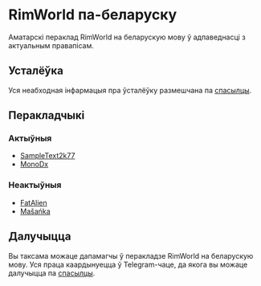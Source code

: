 # RimWorld па-беларуску

Аматарскі пераклад RimWorld на беларускую мову ў адпаведнасці з актуальным правапісам.

## Усталёўка

Уся неабходная інфармацыя пра ўсталёўку размешчана па [спасылцы](https://ludeon.com/forums/index.php?topic=2933.0).

## Перакладчыкі

### Актыўныя

* [SampleText2k77](https://github.com/SampleText2k77)
* [MonoDx](https://github.com/monodevx)

### Неактыўныя

* [FatAlien](https://github.com/FatAliens)
* [Mašańka](https://github.com/MaryAlex)

## Далучыцца

Вы таксама можаце дапамагчы ў перакладзе RimWorld на беларускую мову. Уся праца каардынуецца ў Telegram-чаце, да якога вы можаце далучыцца па [спасылцы](https://t.me/+xP2-noCUk1I2NjYy).
